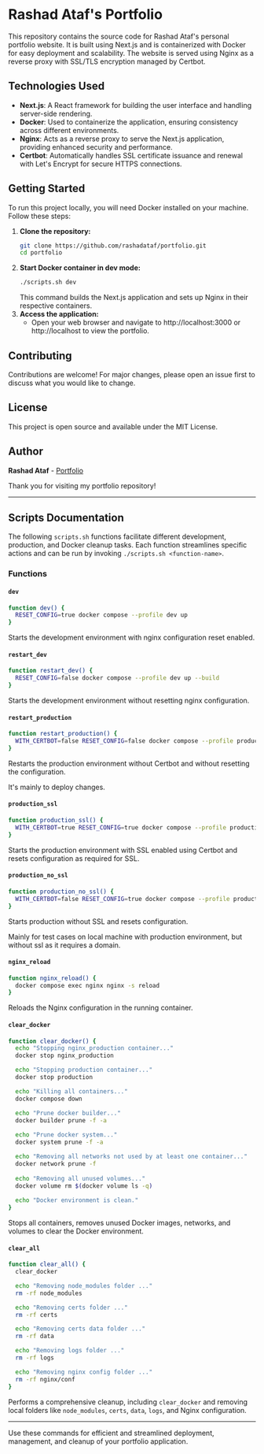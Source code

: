 
# Rashad Ataf's Portfolio

This repository contains the source code for Rashad Ataf's personal portfolio website. It is built using Next.js and is containerized with Docker for easy deployment and scalability. The website is served using Nginx as a reverse proxy with SSL/TLS encryption managed by Certbot.

## Technologies Used

- **Next.js**: A React framework for building the user interface and handling server-side rendering.
- **Docker**: Used to containerize the application, ensuring consistency across different environments.
- **Nginx**: Acts as a reverse proxy to serve the Next.js application, providing enhanced security and performance.
- **Certbot**: Automatically handles SSL certificate issuance and renewal with Let's Encrypt for secure HTTPS connections.

## Getting Started

To run this project locally, you will need Docker installed on your machine. Follow these steps:

1. **Clone the repository:**
   ```bash
   git clone https://github.com/rashadataf/portfolio.git
   cd portfolio
   ```
2. **Start Docker container in dev mode:**
   ```bash
   ./scripts.sh dev
   ```
   This command builds the Next.js application and sets up Nginx in their respective containers.
3. **Access the application:**
   - Open your web browser and navigate to http://localhost:3000 or http://localhost to view the portfolio.

## Contributing
Contributions are welcome! For major changes, please open an issue first to discuss what you would like to change.

## License
This project is open source and available under the MIT License.

## Author
**Rashad Ataf** - [Portfolio](https://www.rashadataf.com/)

Thank you for visiting my portfolio repository!

---

## Scripts Documentation

The following `scripts.sh` functions facilitate different development, production, and Docker cleanup tasks. Each function streamlines specific actions and can be run by invoking `./scripts.sh <function-name>`.

### Functions

#### `dev`
```bash
function dev() {
  RESET_CONFIG=true docker compose --profile dev up
}
```
Starts the development environment with nginx configuration reset enabled.

#### `restart_dev`
```bash
function restart_dev() {
  RESET_CONFIG=false docker compose --profile dev up --build
}
```
Starts the development environment without resetting nginx configuration.

#### `restart_production`
```bash
function restart_production() {
  WITH_CERTBOT=false RESET_CONFIG=false docker compose --profile production up --build --detach
}
```
Restarts the production environment without Certbot and without resetting the configuration.

It's mainly to deploy changes.

#### `production_ssl`
```bash
function production_ssl() {
  WITH_CERTBOT=true RESET_CONFIG=true docker compose --profile production up --build --detach
}
```
Starts the production environment with SSL enabled using Certbot and resets configuration as required for SSL.

#### `production_no_ssl`
```bash
function production_no_ssl() {
  WITH_CERTBOT=false RESET_CONFIG=true docker compose --profile production up
}
```
Starts production without SSL and resets configuration.

Mainly for test cases on local machine with production environment, but without ssl as it requires a domain.

#### `nginx_reload`
```bash
function nginx_reload() {
  docker compose exec nginx nginx -s reload
}
```
Reloads the Nginx configuration in the running container.

#### `clear_docker`
```bash
function clear_docker() {
  echo "Stopping nginx_production container..."
  docker stop nginx_production

  echo "Stopping production container..."
  docker stop production

  echo "Killing all containers..."
  docker compose down

  echo "Prune docker builder..."
  docker builder prune -f -a
  
  echo "Prune docker system..."
  docker system prune -f -a

  echo "Removing all networks not used by at least one container..."
  docker network prune -f
  
  echo "Removing all unused volumes..."
  docker volume rm $(docker volume ls -q)
  
  echo "Docker environment is clean."
}
```
Stops all containers, removes unused Docker images, networks, and volumes to clear the Docker environment.

#### `clear_all`
```bash
function clear_all() {
  clear_docker

  echo "Removing node_modules folder ..."
  rm -rf node_modules

  echo "Removing certs folder ..."
  rm -rf certs

  echo "Removing certs data folder ..."
  rm -rf data

  echo "Removing logs folder ..."
  rm -rf logs

  echo "Removing nginx config folder ..."
  rm -rf nginx/conf
}
```
Performs a comprehensive cleanup, including `clear_docker` and removing local folders like `node_modules`, `certs`, `data`, `logs`, and Nginx configuration.

---

Use these commands for efficient and streamlined deployment, management, and cleanup of your portfolio application.
